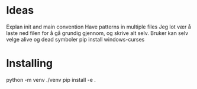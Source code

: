 # Ideas

Explan init and main convention
Have patterns in multiple files
Jeg lot vær å laste ned filen for å gå grundig gjennom, og skrive alt selv.
Bruker kan selv velge alive og dead symboler
pip install windows-curses



# Installing

python -m venv ./venv
pip install -e .
